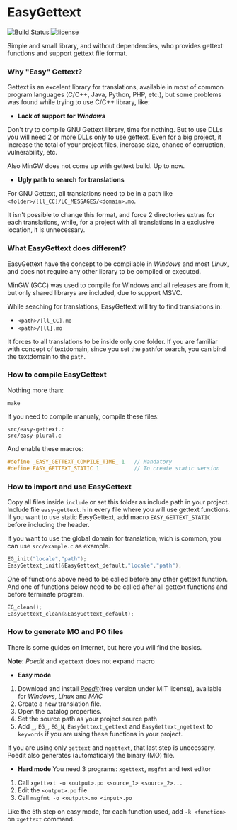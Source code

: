 # EasyGettext

[![Build Status](https://travis-ci.org/DIG-/easygettext.svg?branch=master)](https://travis-ci.org/DIG-/easygettext)
[![license](https://img.shields.io/badge/license-Apache_2.0-blue.svg)](https://github.com/DIG-/easygettext)

Simple and small library, and without dependencies, who provides gettext functions and support gettext file format.

### Why "Easy" Gettext?

Gettext is an excelent library for translations, available in most of common program languages (C/C++, Java, Python, PHP, etc.), but some problems was found while trying to use C/C++ library, like:

* **Lack of support for _Windows_**

Don't try to compile GNU Gettext library, time for nothing. But to use DLLs you will need 2 or more DLLs only to use gettext. Even for a big project, it increase the total of your project files, increase size, chance of corruption, vulnerability, etc.

Also MinGW does not come up with gettext build. Up to now.

* **Ugly path to search for translations**

For GNU Gettext, all translations need to be in a path like `<folder>/[ll_CC]/LC_MESSAGES/<domain>.mo`.

It isn't possible to change this format, and force 2 directories extras for each translations, while, for a project with all translations in a exclusive location, it is unnecessary.

### What EasyGettext does different?

EasyGettext have the concept to be compilable in _Windows_ and most _Linux_, and does not require any other library to be compiled or executed.

MinGW (GCC) was used to compile for Windows and all releases are from it, but only shared librarys are included, due to support MSVC.

While seaching for translations, EasyGettext will try to find translations in:

* `<path>/[ll_CC].mo`
* `<path>/[ll].mo`

It forces to all translations to be inside only one folder.
If you are familiar with concept of textdomain, since you set the `path`for search, you can bind the textdomain to the `path`.

### How to compile EasyGettext

Nothing more than:
```shell
make
```

If you need to compile manualy, compile these files:
```
src/easy-gettext.c
src/easy-plural.c
```
And enable these macros:
```C
#define _EASY_GETTEXT_COMPILE_TIME_ 1  	// Mandatory
#define EASY_GETTEXT_STATIC 1           // To create static version
```

### How to import and use EasyGettext

Copy all files inside `include` or set this folder as include path in your project.
Include file `easy-gettext.h` in every file where you will use gettext functions.
If you want to use static EasyGettext, add macro `EASY_GETTEXT_STATIC` before including the header.

If you want to use the global domain for translation, wich is common, you can use `src/example.c` as example.
```C
EG_init("locale","path");
EasyGettext_init(&EasyGettext_default,"locale","path");
```
One of functions above need to be called before any other gettext function. And one of functions below need to be called after all gettext functions and before terminate program.
```C
EG_clean();
EasyGettext_clean(&EasyGettext_default);
```

### How to generate MO and PO files

There is some guides on Internet, but here you will find the basics.

**Note:** *Poedit* and `xgettext` does not expand macro

* **Easy mode**
1. Download and install [*Poedit*](//poedit.net/)(free version under MIT license), available for _Windows_, _Linux_ and _MAC_
2. Create a new translation file.
3. Open the catalog properties.
4. Set the source path as your project source path
5. Add `_`, `EG_`, `EG_N`, `EasyGettext_gettext` and `EasyGettext_ngettext` to `keywords` if you are using these functions in your project.

If you are using only `gettext` and `ngettext`, that last step is unecessary.
Poedit also generates (automaticaly) the binary (MO) file.


* **Hard mode**
You need 3 programs: `xgettext`, `msgfmt` and text editor
1. Call `xgettext -o <output>.po <source_1> <source_2>...`
2. Edit the `<output>.po` file
3. Call `msgfmt -o <output>.mo <input>.po`

Like the 5th step on easy mode, for each function used, add `-k <function>` on `xgettext` command.